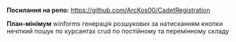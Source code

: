 **Посилання на репо:**
https://github.com/ArcKos00/CadetRegistration

**План-мінімум**
winforms
генерація розшукових за натисканням кнопки
нечіткий пошук по курсантах
crud по постійному та перемінному складу
